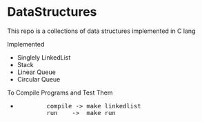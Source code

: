﻿<h1><strong>DataStructures</strong></h1>

<p>This repo is a collections of data structures implemented in C lang<p>

<p>Implemented</p>
<ul>
    <li>Singlely LinkedList</li>
    <li>Stack</li>
    <li>Linear Queue</li>
    <li>Circular Queue</li>
</ul>

<p>To Compile Programs and Test Them</p>
<ul>
    <li><pre>
        compile -> make linkedlist
        run    ->  make run
     </pre></li>
</ul>
